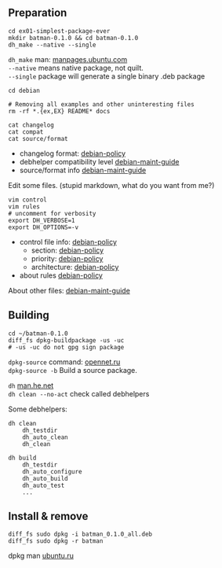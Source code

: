 Preparation
-----------

    cd ex01-simplest-package-ever
    mkdir batman-0.1.0 && cd batman-0.1.0  
    dh_make --native --single

`dh_make` man: [manpages.ubuntu.com](http://manpages.ubuntu.com/manpages/karmic/man8/dh_make.8.html)  
`--native` means native package, not quilt.  
`--single` package will generate a single binary .deb package  

    cd debian
    
    # Removing all examples and other uninteresting files
    rm -rf *.{ex,EX} README* docs

    cat changelog
    cat compat
    cat source/format


  * changelog format: [debian-policy](http://www.debian.org/doc/debian-policy/ch-source.html#s-dpkgchangelog)
  * debhelper compatibility level [debian-maint-guide](http://www.debian.org/doc/manuals/maint-guide/dother.en.html#compat)
  * source/format info [debian-maint-guide](http://www.debian.org/doc/manuals/maint-guide/dother.en.html#sourcef)


Edit some files. (stupid markdown, what do you want from me?)

    vim control
    vim rules
    # uncomment for verbosity
    export DH_VERBOSE=1
    export DH_OPTIONS=-v

  * control file info: [debian-policy](http://www.debian.org/doc/debian-policy/ch-controlfields.html)
      * section: [debian-policy](http://www.debian.org/doc/debian-policy/ch-archive.html#s-subsections)
      * priority: [debian-policy](http://www.debian.org/doc/debian-policy/ch-archive.html#s-priorities)
      * architecture: [debian-policy](http://www.debian.org/doc/debian-policy/ch-controlfields.html#s-f-Architecture)
  * about rules [debian-policy](http://www.debian.org/doc/debian-policy/ch-source.html#s-debianrules)


About other files: [debian-maint-guide](http://www.debian.org/doc/manuals/maint-guide/dother.en.html)

Building
--------
    cd ~/batman-0.1.0
    diff_fs dpkg-buildpackage -us -uc
    # -us -uc do not gpg sign package


`dpkg-source` command: [opennet.ru](http://www.opennet.ru/man.shtml?topic=dpkg-source)  
`dpkg-source -b` Build a source package.  

`dh` [man.he.net](http://man.he.net/man1/dh)  
`dh clean --no-act` check called debhelpers  

Some debhelpers:

    dh clean
        dh_testdir
        dh_auto_clean
        dh_clean

    dh build
        dh_testdir
        dh_auto_configure
        dh_auto_build
        dh_auto_test
        ...


Install & remove
----------------
    diff_fs sudo dpkg -i batman_0.1.0_all.deb
    diff_fs sudo dpkg -r batman
    
dpkg man [ubuntu.ru](http://help.ubuntu.ru/wiki/%D1%80%D1%83%D0%BA%D0%BE%D0%B2%D0%BE%D0%B4%D1%81%D1%82%D0%B2%D0%BE_%D0%BF%D0%BE_ubuntu_server/%D1%83%D0%BF%D1%80%D0%B0%D0%B2%D0%BB%D0%B5%D0%BD%D0%B8%D0%B5_%D0%BF%D0%B0%D0%BA%D0%B5%D1%82%D0%B0%D0%BC%D0%B8/dpkg)
